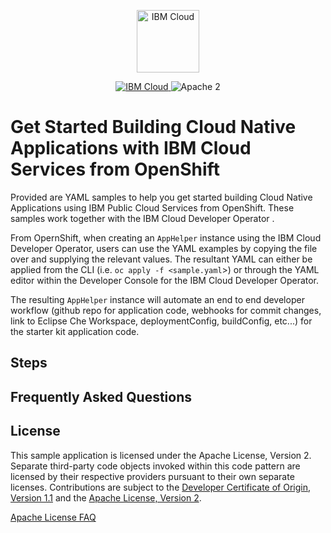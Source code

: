 <p align="center">
    <a href="https://cloud.ibm.com">
        <img src="https://my1.digitalexperience.ibm.com/8304c341-f896-4e04-add0-0a9ae02473ba/dxdam/2d/2d559197-6763-4e47-a2cb-8f54c449ff26/ibm-cloud.svg" height="100" alt="IBM Cloud">
    </a>
</p>


<p align="center">
    <a href="https://cloud.ibm.com">
    <img src="https://img.shields.io/badge/IBM%20Cloud-powered-blue.svg" alt="IBM Cloud">
    </a>
    <img src="https://img.shields.io/badge/license-Apache2-blue.svg?style=flat" alt="Apache 2">
</p>


# Get Started Building Cloud Native Applications with IBM Cloud Services from OpenShift


Provided are YAML samples to help you get started building Cloud Native Applications using IBM Public Cloud Services from OpenShift. These samples work together with the IBM Cloud Developer Operator <link>.

From OpernShift, when creating an `AppHelper` instance using the IBM Cloud Developer Operator, users can use the YAML examples by copying the file over and supplying the relevant values. The resultant YAML can either be applied from the CLI (i.e. `oc apply -f <sample.yaml`>) or through the YAML editor within the Developer Console for the IBM Cloud Developer Operator.

The resulting `AppHelper` instance will automate an end to end developer workflow (github repo for application code, webhooks for commit changes, link to Eclipse Che Workspace, deploymentConfig, buildConfig, etc...) for the starter kit application code.


## Steps


## Frequently Asked Questions


## License

This sample application is licensed under the Apache License, Version 2. Separate third-party code objects invoked within this code pattern are licensed by their respective providers pursuant to their own separate licenses. Contributions are subject to the [Developer Certificate of Origin, Version 1.1](https://developercertificate.org/) and the [Apache License, Version 2](https://www.apache.org/licenses/LICENSE-2.0.txt).

[Apache License FAQ](https://www.apache.org/foundation/license-faq.html#WhatDoesItMEAN)
